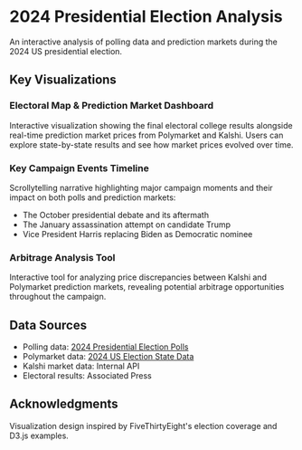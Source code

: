 # 2024 Presidential Election Analysis
An interactive analysis of polling data and prediction markets during the 2024 US presidential election.

## Key Visualizations

### Electoral Map & Prediction Market Dashboard
Interactive visualization showing the final electoral college results alongside real-time prediction market prices from Polymarket and Kalshi. Users can explore state-by-state results and see how market prices evolved over time.

### Key Campaign Events Timeline
Scrollytelling narrative highlighting major campaign moments and their impact on both polls and prediction markets:
- The October presidential debate and its aftermath
- The January assassination attempt on candidate Trump
- Vice President Harris replacing Biden as Democratic nominee

### Arbitrage Analysis Tool
Interactive tool for analyzing price discrepancies between Kalshi and Polymarket prediction markets, revealing potential arbitrage opportunities throughout the campaign.

## Data Sources

- Polling data: [2024 Presidential Election Polls](https://www.kaggle.com/datasets/downshift/russian-presidential-election-polls-2024-dataset/data)
- Polymarket data: [2024 US Election State Data](https://www.kaggle.com/datasets/pbizil/polymarket-2024-us-election-state-data)
- Kalshi market data: Internal API
- Electoral results: Associated Press

## Acknowledgments
Visualization design inspired by FiveThirtyEight's election coverage and D3.js examples.